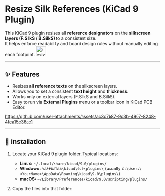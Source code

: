 # Resize Silk References (KiCad 9 Plugin)

This KiCad 9 plugin resizes all **reference designators** on the **silkscreen layers (F.SilkS / B.SilkS)** to a consistent size.  
It helps enforce readability and board design rules without manually editing each footprint.
<img width="32" height="32" alt="resize_silk_text" src="https://github.com/user-attachments/assets/056d83e3-8ee5-46fe-9741-2336cf1fbf9b" />

---

## ✨ Features
- Resizes **all reference texts** on the silkscreen layers.
- Allows you to set a consistent **text height** and **thickness**.
- Works only on external layers (F.SilkS and B.SilkS).
- Easy to run via **External Plugins** menu or a toolbar icon in KiCad PCB Editor.


https://github.com/user-attachments/assets/ac3c7b87-9c3b-4907-8248-4fca15c36ec1


---

## 📂 Installation

1. Locate your KiCad 9 plugin folder. Typical locations:
   - **Linux:** `~/.local/share/kicad/9.0/plugins/`
   - **Windows:** `%APPDATA%\kicad\9.0\plugins\`
     (usually `C:\Users\<YourName>\AppData\Roaming\kicad\9.0\plugins\`)
   - **macOS:** `~/Library/Preferences/kicad/9.0/scripting/plugins/`

2. Copy the files into that folder:
